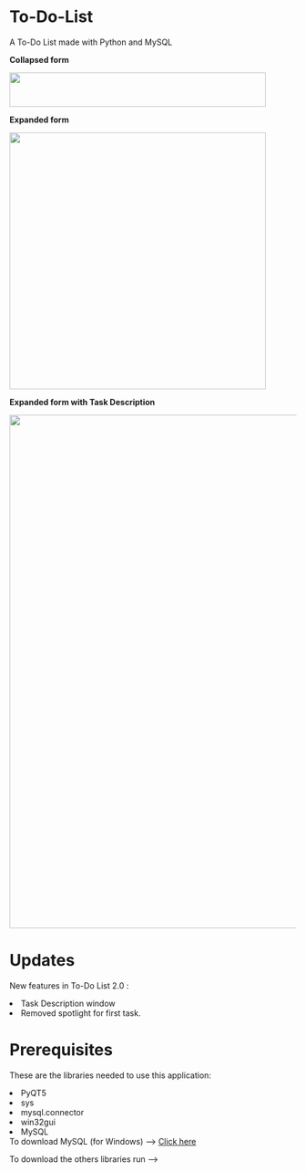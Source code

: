 # To-Do-List
A To-Do List made with Python and MySQL

<b>Collapsed form </b>

<img src="https://github.com/SahilDave04/To-Do-List/assets/93636117/d1c6e5b1-d71b-4378-860d-771570e0b6cb" width="450" height="60">


<b>Expanded form </b>

<img src="https://github.com/SahilDave04/To-Do-List/assets/93636117/64121f3c-ea8b-472b-96d1-7df5b3de8bd8" width="450">

<b>Expanded form with Task Description </b>

<img src="https://github.com/SahilDave04/To-Do-List/assets/93636117/82ac2882-d166-497a-935c-ee04193d66a0" width="900">

# Updates
New features in To-Do List 2.0 :
<li>Task Description window</li>
<li>Removed spotlight for first task.</li>

# Prerequisites
These are the libraries needed to use this application:
<li>PyQT5</li>
<li>sys</li>
<li>mysql.connector</li>
<li>win32gui</li>
<li>MySQL</li>
To download MySQL (for Windows) -->  <a href = https://dev.mysql.com/downloads/installer>Click here</a>

To download the others libraries run -->  
